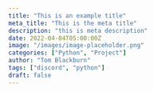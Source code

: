 ```yaml
---
title: "This is an example title"
meta_title: "This is the meta title"
description: "this is meta description"
date: 2022-04-04T05:00:00Z
image: "/images/image-placeholder.png"
categories: ["Python", "Project"]
author: "Tom Blackburn"
tags: ["discord", "python"]
draft: false
---
```

